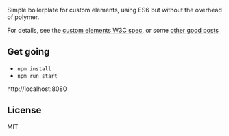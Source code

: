 Simple boilerplate for custom elements, using ES6 but without the overhead of polymer.

For details, see the [custom elements W3C spec](http://w3c.github.io/webcomponents/spec/custom/), or some [other good posts](http://h3manth.com/new/blog/2015/custom-elements-with-es6/)

## Get going

- `npm install`
- `npm run start`

http://localhost:8080

## License

MIT